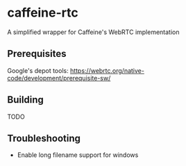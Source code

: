 # caffeine-rtc

A simplified wrapper for Caffeine's WebRTC implementation

## Prerequisites

Google's depot tools: https://webrtc.org/native-code/development/prerequisite-sw/

## Building

TODO

## Troubleshooting

- Enable long filename support for windows

